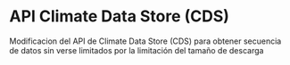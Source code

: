 # API Climate Data Store (CDS)
Modificacion del API de Climate Data Store (CDS) para obtener secuencia de datos sin verse limitados por la limitación del tamaño de descarga
